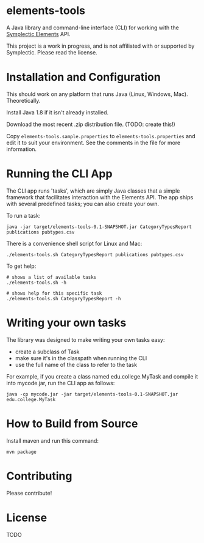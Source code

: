 
# elements-tools

A Java library and command-line interface (CLI) for working with the
[Symplectic Elements](http://symplectic.co.uk/products/elements/) API.

This project is a work in progress, and is not affiliated with or
supported by Symplectic. Please read the license.

# Installation and Configuration

This should work on any platform that runs Java (Linux, Windows, Mac). Theoretically.

Install Java 1.8 if it isn't already installed.

Download the most recent .zip distribution file. (TODO: create this!)

Copy `elements-tools.sample.properties` to `elements-tools.properties`
and edit it to suit your environment. See the comments in the file for
more information.

# Running the CLI App

The CLI app runs 'tasks', which are simply Java classes that a simple
framework that facilitates interaction with the Elements API. The app
ships with several predefined tasks; you can also create your own.

To run a task:
```
java -jar target/elements-tools-0.1-SNAPSHOT.jar CategoryTypesReport publications pubtypes.csv
```

There is a convenience shell script for Linux and Mac:
```
./elements-tools.sh CategoryTypesReport publications pubtypes.csv
```

To get help:

```
# shows a list of available tasks
./elements-tools.sh -h

# shows help for this specific task
./elements-tools.sh CategoryTypesReport -h
```

# Writing your own tasks

The library was designed to make writing your own tasks easy:

- create a subclass of Task
- make sure it's in the classpath when running the CLI
- use the full name of the class to refer to the task 

For example, if you create a class named edu.college.MyTask and
compile it into mycode.jar, run the CLI app as follows:

```
java -cp mycode.jar -jar target/elements-tools-0.1-SNAPSHOT.jar edu.college.MyTask
```

# How to Build from Source

Install maven and run this command:

```
mvn package
```

# Contributing

Please contribute!

# License

TODO
